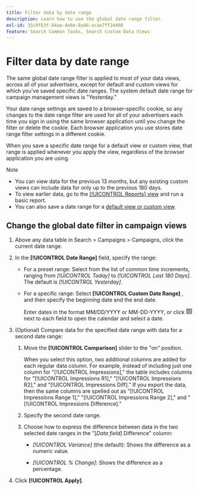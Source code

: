 ```yaml
---
title: Filter data by date range
description: Learn how to use the global date range filter.
exl-id: 35c0f63f-84ae-4e8e-8a48-acae7ff24498
feature: Search Common Tasks, Search Custom Data Views
---
```

# Filter data by date range

<!-- The same in new UI and legacy CM views -->

The same global date range filter is applied to most of your data views, across all of your advertisers, except for default and custom views for which you've saved specific date ranges. The system default date range for campaign management views is "Yesterday."

Your date range settings are saved to a browser-specific cookie, so any changes to the date range filter are used for all of your advertisers each time you sign in using the same browser application until you change the filter or delete the cookie. Each browser application you use stores date range filter settings in a different cookie.

When you save a specific date range for a default view or custom view, that range is applied whenever you apply the view, regardless of the browser application you are using. 

>[!NOTE]
>
>* You can view data for the previous 13 months, but any existing custom views can include data for only up to the previous 180 days.
>* To view earlier data, go to the [[!UICONTROL Reports] view](/help/search-social-commerce/reports/management/basic-advanced/basic-advanced-report-about.md) and run a basic report.
>* You can also save a date range for a [default view or custom view](/help/search-social-commerce/common-tasks/data-views/custom-default-views-manage.md).

## Change the global date filter in campaign views

1. Above any data table in Search \> Campaigns \> Campaigns, click the current date range.

1. In the **[!UICONTROL Date Range]** field, specify the range:

   * For a preset range: Select from the list of common time increments, ranging from *[!UICONTROL Today]* to *[!UICONTROL Last 180 Days]*. The default is *[!UICONTROL Yesterday]*.

   * For a specific range: Select **[!UICONTROL Custom Date Range]** , and then specify the beginning date and the end date.

      Enter dates in the format MM/DD/YYYY or MM-DD-YYYY, or click ![Calendar icon](/help/search-social-commerce/assets/calendar.png "Calendar icon") next to each field to open the calendar and select a date.

1. (Optional) Compare data for the specified date range with data for a second date range:

   1. Move the **[!UICONTROL Comparison]** slider to the "on" position.

      When you select this option, two additional columns are added for each regular data column. For example, instead of including just one column for "[!UICONTROL Impressions]," the table includes columns for "[!UICONTROL Impressions R1]," "[!UICONTROL Impressions R2]," and "[!UICONTROL Impressions Diff]."  If you export the data, then the same columns are spelled out as "[!UICONTROL Impressions Range 1]," "[!UICONTROL Impressions Range 2]," and "[!UICONTROL Impressions Difference]."

   1. Specify the second date range.

   1. Choose how to express the difference between data in the two selected date ranges in the "\[_Data field_\] Difference" column:

      * *[!UICONTROL Variance]* (the default): Shows the difference as a numeric value.

      * *[!UICONTROL % Change]:*  Shows the difference as a percentage.

1. Click **[!UICONTROL Apply]**.
